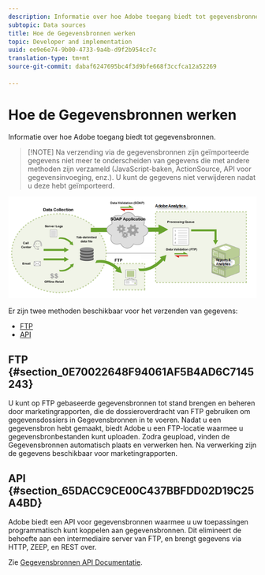 ```yaml
---
description: Informatie over hoe Adobe toegang biedt tot gegevensbronnen.
subtopic: Data sources
title: Hoe de Gegevensbronnen werken
topic: Developer and implementation
uuid: ee9e6e74-9b00-4733-9a4b-d9f2b954cc7c
translation-type: tm+mt
source-git-commit: dabaf6247695bc4f3d9bfe668f3ccfca12a52269

---
```



# Hoe de Gegevensbronnen werken

Informatie over hoe Adobe toegang biedt tot gegevensbronnen.

>[!NOTE] Na verzending via de gegevensbronnen zijn geïmporteerde gegevens niet meer te onderscheiden van gegevens die met andere methoden zijn verzameld (JavaScript-baken, ActionSource, API voor gegevensinvoeging, enz.). U kunt de gegevens niet verwijderen nadat u deze hebt geïmporteerd.

![](assets/data_sources_overview.png)

Er zijn twee methoden beschikbaar voor het verzenden van gegevens:

* [FTP](/help/import/c-data-sources/datasrc-how-data-sources-works.md#section_0E70022648F94061AF5B4AD6C7145243)
* [API](/help/import/c-data-sources/datasrc-how-data-sources-works.md#section_65DACC9CE00C437BBFDD02D19C25A4BD)

## FTP {#section_0E70022648F94061AF5B4AD6C7145243}

U kunt op FTP gebaseerde gegevensbronnen tot stand brengen en beheren door marketingrapporten, die de dossieroverdracht van FTP gebruiken om gegevensdossiers in Gegevensbronnen in te voeren. Nadat u een gegevensbron hebt gemaakt, biedt Adobe u een FTP-locatie waarmee u gegevensbronbestanden kunt uploaden. Zodra geupload, vinden de Gegevensbronnen automatisch plaats en verwerken hen. Na verwerking zijn de gegevens beschikbaar voor marketingrapporten.

## API {#section_65DACC9CE00C437BBFDD02D19C25A4BD}

Adobe biedt een API voor gegevensbronnen waarmee u uw toepassingen programmatisch kunt koppelen aan gegevensbronnen. Dit elimineert de behoefte aan een intermediaire server van FTP, en brengt gegevens via HTTP, ZEEP, en REST over.

Zie [Gegevensbronnen API Documentatie](https://github.com/AdobeDocs/analytics-1.4-apis/tree/master/docs/data-sources-api).
